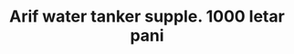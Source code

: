 ---
title: "Arif water tanker supple. 1000 letar pani"
url: /karachi/arif-water-tanker-supple-1000-letar-pani/
shop: Gemüse & Obst
---